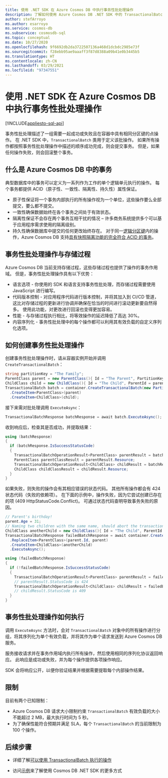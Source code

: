 ```yaml
---
title: 使用 .NET SDK 在 Azure Cosmos DB 中执行事务性批处理操作
description: 了解如何使用 Azure Cosmos DB .NET SDK 中的 TransactionalBatch 来执行一组会成功或失败的点操作。
author: stefArroyo
ms.author: esarroyo
ms.service: cosmos-db
ms.subservice: cosmosdb-sql
ms.topic: conceptual
ms.date: 10/27/2020
ms.openlocfilehash: 9f6692db2da3722507136a468d1dcbdc2985e73f
ms.sourcegitcommit: f28ebb95ae9aaaff3f87d8388a09b41e0b3445b5
ms.translationtype: HT
ms.contentlocale: zh-CN
ms.lasthandoff: 03/29/2021
ms.locfileid: "97347551"
---
```

# <a name="transactional-batch-operations-in-azure-cosmos-db-using-the-net-sdk"></a>使用 .NET SDK 在 Azure Cosmos DB 中执行事务性批处理操作
[!INCLUDE[appliesto-sql-api](includes/appliesto-sql-api.md)]

事务性批处理描述了一组需要一起成功或失败且在容器中具有相同分区键的点操作。 在 .NET SDK 中，`TransactionalBatch` 类用于定义该批操作。 如果所有操作都按照事务性批处理操作中描述的顺序成功完成，则会提交事务。 但是，如果任何操作失败，则会回滚整个事务。

## <a name="whats-a-transaction-in-azure-cosmos-db"></a>什么是 Azure Cosmos DB 中的事务

典型数据库中的事务可以定义为一系列作为工作的单个逻辑单元执行的操作。 每个事务都提供 ACID（原子性、一致性、隔离性、持久性）属性保证。

* 原子性保证将一个事务内部执行的所有操作视为一个单位，这些操作要么全部提交，要么都不提交。
* 一致性确保数据始终在各个事务之间处于有效状态。
* 隔离性保证不会存在两个事务互相干扰的情况 – 许多商务系统提供多个可以基于应用程序需求使用的隔离级别。
* 持久性确保数据库中提交的任何更改始终存在。
对于同一[逻辑分区键](partitioning-overview.md)内的操作，Azure Cosmos DB 支持[具有快照隔离功能的完全符合 ACID 的事务](database-transactions-optimistic-concurrency.md)。

## <a name="transactional-batch-operations-vs-stored-procedures"></a>事务性批处理操作与存储过程

Azure Cosmos DB 当前支持存储过程，这些存储过程也提供了操作的事务作用域。 但是，事务性批处理操作具有以下优势：

* 语言选项 - 你使用的 SDK 和语言支持事务性批处理，而存储过程需要使用 JavaScript 进行编写。
* 代码版本控制 - 对应用程序代码进行版本控制，并将其加入到 CI/CD 管道，这比对存储过程的更新进行协调并确保在恰当的时间进行滚动更新要自然得多。 使用此功能，对更改进行回滚也变得更加容易。
* 性能 - 与存储过程执行相比，将等效操作的延迟降低了高达 30%。
* 内容序列化 - 事务性批处理中的每个操作都可以利用其有效负载的自定义序列化选项。

## <a name="how-to-create-a-transactional-batch-operation"></a>如何创建事务性批处理操作

创建事务性批处理操作时，请从容器实例开始并调用 `CreateTransactionalBatch`：

```csharp
string partitionKey = "The Family";
ParentClass parent = new ParentClass(){ Id = "The Parent", PartitionKey = partitionKey, Name = "John", Age = 30 };
ChildClass child = new ChildClass(){ Id = "The Child", ParentId = parent.Id, PartitionKey = partitionKey };
TransactionalBatch batch = container.CreateTransactionalBatch(new PartitionKey(parent.PartitionKey)) 
  .CreateItem<ParentClass>(parent)
  .CreateItem<ChildClass>(child);
```

接下来需对批处理调用 `ExecuteAsync`：

```csharp
TransactionalBatchResponse batchResponse = await batch.ExecuteAsync();
```

收到响应后，检查其是否成功，并提取结果：

```csharp
using (batchResponse)
{
  if (batchResponse.IsSuccessStatusCode)
  {
    TransactionalBatchOperationResult<ParentClass> parentResult = batchResponse.GetOperationResultAtIndex<ParentClass>(0);
    ParentClass parentClassResult = parentResult.Resource;
    TransactionalBatchOperationResult<ChildClass> childResult = batchResponse.GetOperationResultAtIndex<ChildClass>(1);
    ChildClass childClassResult = childResult.Resource;
  }
}
```

如果失败，则失败的操作会有其相应错误的状态代码。 其他所有操作都会有 424 状态代码（失败的依赖项）。 在下面的示例中，操作失败，因为它尝试创建已存在的项 (409 HttpStatusCode.Conflict)。 可通过状态代码查明导致事务失败的原因。

```csharp
// Parent's birthday!
parent.Age = 31;
// Naming two children with the same name, should abort the transaction
ChildClass anotherChild = new ChildClass(){ Id = "The Child", ParentId = parent.Id, PartitionKey = partitionKey };
TransactionalBatchResponse failedBatchResponse = await container.CreateTransactionalBatch(new PartitionKey(partitionKey))
  .ReplaceItem<ParentClass>(parent.Id, parent)
  .CreateItem<ChildClass>(anotherChild)
  .ExecuteAsync();

using (failedBatchResponse)
{
  if (!failedBatchResponse.IsSuccessStatusCode)
  {
    TransactionalBatchOperationResult<ParentClass> parentResult = failedBatchResponse.GetOperationResultAtIndex<ParentClass>(0);
    // parentResult.StatusCode is 424
    TransactionalBatchOperationResult<ChildClass> childResult = failedBatchResponse.GetOperationResultAtIndex<ChildClass>(1);
    // childResult.StatusCode is 409
  }
}
```

## <a name="how-are-transactional-batch-operations-executed"></a>事务性批处理操作如何执行

调用 `ExecuteAsync` 方法时，会对 `TransactionalBatch` 对象中的所有操作进行分组，将其序列化为单个有效负载，并将其作为单个请求发送到 Azure Cosmos DB 服务。

服务接收请求并在事务作用域内执行所有操作，然后使用相同的序列化协议返回响应。 此响应是成功或失败，并为每个操作提供各项操作响应。

SDK 会将响应公开，以便你验证结果并根据需要提取每个内部操作结果。

## <a name="limitations"></a>限制

目前有两个已知限制：

* Azure Cosmos DB 请求大小限制约束 `TransactionalBatch` 有效负载的大小不能超过 2 MB，最大执行时间为 5 秒。
* 为了确保性能符合预期并满足 SLA，每个 `TransactionalBatch` 的当前限制为 100 个操作。

## <a name="next-steps"></a>后续步骤

* 详细了解[可以使用 TransactionalBatch 执行的操作](https://github.com/Azure/azure-cosmos-dotnet-v3/tree/master/Microsoft.Azure.Cosmos.Samples/Usage/TransactionalBatch)

* 访问[示例](sql-api-dotnet-v3sdk-samples.md)来了解使用 Cosmos DB .NET SDK 的更多方式
